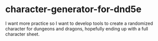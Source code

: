 # character-generator-for-dnd5e
I want more practice so I want to develop tools to create a randomized character for dungeons and dragons, hopefully ending up with a full character sheet.
